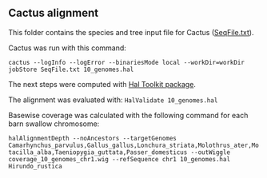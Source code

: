 ## Cactus alignment

This folder contains the species and tree input file for Cactus ([SeqFile.txt](SeqFile.txt)). <br />

Cactus was run with this command:

`cactus --logInfo --logError --binariesMode local --workDir=workDir jobStore SeqFile.txt 10_genomes.hal` <br />

The next steps were computed with [Hal Toolkit package](https://github.com/ComparativeGenomicsToolkit/hal).  <br />

The alignment was evaluated with: `HalValidate 10_genomes.hal`  <br />

Basewise coverage was calculated with the following command for each barn swallow chromosome:

`halAlignmentDepth --noAncestors --targetGenomes Camarhynchus_parvulus,Gallus_gallus,Lonchura_striata,Molothrus_ater,Motacilla_alba,Taeniopygia_guttata,Passer_domesticus --outWiggle coverage_10_genomes_chr1.wig --refSequence chr1 10_genomes.hal Hirundo_rustica`  <br /> 
